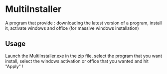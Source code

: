 # MultiInstaller

A program that provide : downloading the latest version of a program, install it, activate windows and office (for massive windows installation) 

## Usage

Launch the MultiInstaller.exe in the zip file, select the program that you want install, select the windows activation or office that you wanted and hit "Apply" !
